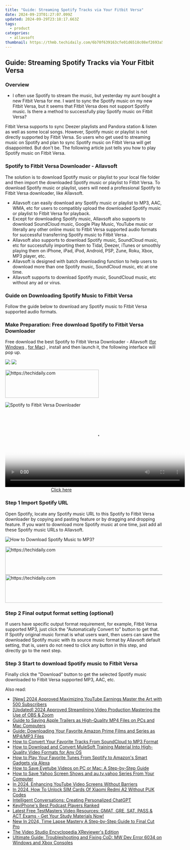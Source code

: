 ```yaml
---
title: "Guide: Streaming Spotify Tracks via Your Fitbit Versa"
date: 2024-09-23T01:27:07.099Z
updated: 2024-09-29T23:18:17.663Z
tags:
  - product
categories:
  - allavsoft
thumbnail: https://thmb.techidaily.com/6b70f639163cfe01d6518c08ef2693a5f686b7373d5c47d7a53f258bef450907.jpg
---
```


## Guide: Streaming Spotify Tracks via Your Fitbit Versa

### Overview

* I often use Spotify to stream the music, but yesterday my aunt bought a new Fitbit Versa for me. I want to sync the Spotify music on my new Fitbit Versa, but it seems that Fitbit Versa does not support Spotify music. Is there a method to successfully play Spotify music on Fitbit Versa?

Fitbit Versa supports to sync Deezer playlists and Pandora station & listen as well as some local songs. However, Spotify music or playlist is not directly supported by Fitbit Versa. So users who get used to streaming music on Spotify and plan to sync Spotify music on Fitbit Versa will get disappointed. But don't be. The following article just tells you how to play Spotify music on Fitbit Versa.

### Spotify to Fitbit Versa Downloader - Allavsoft

The solution is to download Spotify music or playlist to your local file folder and then import the downloaded Spotify music or playlist to Fitbit Versa. To download Spotify music or playlist, users will need a professional Spotify to Fitbit Versa downloader, like Allavsoft.

* Allavsoft can easily download any Spotify music or playlist to MP3, AAC, WMA, etc for users to compatibly upload the downloaded Spotify music or playlist to Fitbit Versa for playback.
* Except for downloading Spotify music, Allavsoft also supports to download SoundCloud music, Google Play Music, YouTube music or literally any other online music to Fitbit Versa supported audio formats for successful transferring Spotify music to Fitbit Versa .
* Allavsoft also supports to download Spotify music, SoundCloud music, etc for successfully importing them to Tidal, Deezer, iTunes or smoothly playing them on iPhone, iPad, iPod, Android, PSP, Zune, Roku, Xbox, MP3 player, etc.
* Allavsoft is designed with batch downloading function to help users to download more than one Spotify music, SoundCloud music, etc at one time.
* Allavsoft supports to download Spotify music, SoundCloud music, etc without any ad or virus.

### Guide on Downloading Spotify Music to Fitbit Versa

Follow the guide below to download any Spotify music to Fitbit Versa supported audio formats.

### Make Preparation: Free download Spotify to Fitbit Versa Downloader

Free download the best Spotify to Fitbit Versa Downloader - Allavsoft ([for Windows](https://tools.techidaily.com/allavsoft/products/) , [for Mac](https://tools.techidaily.com/allavsoft/products/)) , install and then launch it, the following interface will pop up.

[![](https://www.allavsoft.com/how-to/../images/how-to/free-download-win.jpg)](https://tools.techidaily.com/allavsoft/products/) [![](https://www.allavsoft.com/how-to/../images/how-to/free-download-mac.jpg)](https://tools.techidaily.com/allavsoft/products/)

<!-- affiliate ads begin -->
<a href="https://laganoo.pxf.io/c/5597632/1528681/16446" target="_top" id="1528681">
  <img src="//a.impactradius-go.com/display-ad/16446-1528681" border="0" alt="https://techidaily.com" width="300" height="90"/>
</a>
<img height="0" width="0" src="https://laganoo.pxf.io/i/5597632/1528681/16446" style="position:absolute;visibility:hidden;" border="0" />
<!-- affiliate ads end -->

![Spotify to Fitbit Versa Downloader](https://www.allavsoft.com/how-to/../images/allavsoft/screen-shot-600.jpg)

<!-- affiliate ads begin -->
<span id="1983472">
					<video width="576" height="240" style="cursor:pointer"
           poster="//a.impactradius-go.com/display-clicktoplayimage/1983472.png"
           onclick="if(!this.playClicked){this.play();this.setAttribute('controls',true);this.playClicked=true;}">
	   <source src="//a.impactradius-go.com/display-ad/22993-1983472">
	   <img src="//a.impactradius-go.com/display-clicktoplayimage/1983472.png" style="border: none; height: 100%; width: 100%; object-fit: contain">
	</video>
	<div style="width:360px;text-align:center"><a href="javascript:window.open(decodeURIComponent('https%3A%2F%2Fhomestyler.sjv.io%2Fc%2F5597632%2F1983472%2F22993'), '_blank');void(0);">Click here</a></div>
</span>
<img height="0" width="0" src="https://imp.pxf.io/i/5597632/1983472/22993" style="position:absolute;visibility:hidden;" border="0" />
<!-- affiliate ads end -->

### Step 1 Import Spotify URL

Open Spotify, locate any Spotify music URL to this Spotify to Fitbit Versa downloader by copying and pasting feature or by dragging and dropping feature. If you want to download more Spotify music at one time, just add all these Spotify music URLs to Allavsoft.

![How to Download Spotify Music to MP3?](https://www.allavsoft.com/how-to/../images/how-to/download-rtmp-video/download-rtmp-video.jpg)

<!-- affiliate ads begin -->
<a href="https://zebaoaffiliateprogram.pxf.io/c/5597632/2137974/21526" target="_top" id="2137974">
  <img src="//a.impactradius-go.com/display-ad/21526-2137974" border="0" alt="https://techidaily.com" width="728" height="90"/>
</a>
<img height="0" width="0" src="https://zebaoaffiliateprogram.pxf.io/i/5597632/2137974/21526" style="position:absolute;visibility:hidden;" border="0" />
<!-- affiliate ads end -->

<!-- affiliate ads begin -->
<a href="https://appsumo.8odi.net/c/5597632/2082529/7443" target="_top" id="2082529">
  <img src="//a.impactradius-go.com/display-ad/7443-2082529" border="0" alt="https://techidaily.com" width="728" height="90"/>
</a>
<img height="0" width="0" src="https://appsumo.8odi.net/i/5597632/2082529/7443" style="position:absolute;visibility:hidden;" border="0" />
<!-- affiliate ads end -->

### Step 2 Final output format setting (optional)

If users have specific output format requirement, for example, Fitbit Versa supported MP3, just click the "Automatically Convert to" button to get that. If Spotify original music format is what users want, then users can save the downloaded Spotify music with its source music format by Allavsoft default setting, that is, users do not need to click any button in this step, and directly go to the next step.

### Step 3 Start to download Spotify music to Fitbit Versa

Finally click the "Download" button to get the selected Spotify music downloaded to Fitbit Versa supported MP3, AAC, etc.

<ins class="adsbygoogle"
     style="display:block"
     data-ad-format="autorelaxed"
     data-ad-client="ca-pub-7571918770474297"
     data-ad-slot="1223367746"></ins>

<ins class="adsbygoogle"
     style="display:block"
     data-ad-client="ca-pub-7571918770474297"
     data-ad-slot="8358498916"
     data-ad-format="auto"
     data-full-width-responsive="true"></ins>

<span class="atpl-alsoreadstyle">Also read:</span>
<div><ul>
<li><a href="https://youtube-docs.techidaily.com/024-approved-maximizing-youtube-earnings-master-the-art-with-500-subscribers/"><u>[New] 2024 Approved Maximizing YouTube Earnings Master the Art with 500 Subscribers</u></a></li>
<li><a href="https://on-screen-recording.techidaily.com/updated-2024-approved-streamlining-video-production-mastering-the-use-of-obs-and-zoom/"><u>[Updated] 2024 Approved Streamlining Video Production Mastering the Use of OBS & Zoom</u></a></li>
<li><a href="https://discover-deluxe.techidaily.com/guide-to-saving-apple-trailers-as-high-quality-mp4-files-on-pcs-and-mac-computers/"><u>Guide to Saving Apple Trailers as High-Quality MP4 Files on PCs and Mac Computers</u></a></li>
<li><a href="https://discover-deluxe.techidaily.com/guide-downloading-your-favorite-amazon-prime-films-and-series-as-mp4mp3-files/"><u>Guide: Downloading Your Favorite Amazon Prime Films and Series as MP4/MP3 Files</u></a></li>
<li><a href="https://discover-deluxe.techidaily.com/how-to-convert-your-favorite-tracks-from-soundcloud-to-mp3-format/"><u>How to Convert Your Favorite Tracks From SoundCloud to MP3 Format</u></a></li>
<li><a href="https://discover-deluxe.techidaily.com/how-to-download-and-convert-mulesoft-training-material-into-high-quality-video-formats-for-any-os/"><u>How to Download and Convert MuleSoft Training Material Into High-Quality Video Formats for Any OS</u></a></li>
<li><a href="https://discover-deluxe.techidaily.com/how-to-play-your-favorite-tunes-from-spotify-to-amazons-smart-gadgets-via-alexa/"><u>How to Play Your Favorite Tunes From Spotify to Amazon's Smart Gadgets via Alexa</u></a></li>
<li><a href="https://discover-deluxe.techidaily.com/how-to-save-eyetube-videos-on-pc-or-mac-a-step-by-step-guide/"><u>How to Save Eyetube Videos on PC or Mac: A Step-by-Step Guide</u></a></li>
<li><a href="https://discover-deluxe.techidaily.com/how-to-save-yahoo-screen-shows-and-autvyahoo-series-from-your-computer/"><u>How to Save Yahoo Screen Shows and au.tv.yahoo Series From Your Computer</u></a></li>
<li><a href="https://youtube-video-recordings.techidaily.com/in-2024-enhancing-youtube-video-screens-without-barriers/"><u>In 2024, Enhancing YouTube Video Screens Without Barriers</u></a></li>
<li><a href="https://sim-unlock.techidaily.com/in-2024-how-to-unlock-sim-cards-of-xiaomi-redmi-a2-without-puk-codes-by-drfone-android/"><u>In 2024, How To Unlock SIM Cards Of Xiaomi Redmi A2 Without PUK Codes</u></a></li>
<li><a href="https://tech-revival.techidaily.com/intelligent-conversations-creating-personalized-chatgpt/"><u>Intelligent Conversations: Creating Personalized ChatGPT</u></a></li>
<li><a href="https://extra-tips.techidaily.com/keyiphones-best-podcast-players-ranked/"><u>KeyiPhone's Best Podcast Players Ranked</u></a></li>
<li><a href="https://discover-deluxe.techidaily.com/latest-free-testmasters-video-resources-gmat-gre-sat-pass-and-act-exams-get-your-study-materials-now/"><u>Latest Free TestMasters Video Resources: GMAT, GRE, SAT, PASS & ACT Exams - Get Your Study Materials Now!</u></a></li>
<li><a href="https://ai-video-tools.techidaily.com/new-in-2024-time-lapse-mastery-a-step-by-step-guide-to-final-cut-pro/"><u>New In 2024, Time Lapse Mastery A Step-by-Step Guide to Final Cut Pro</u></a></li>
<li><a href="https://extra-lessons.techidaily.com/the-video-studio-encyclopedia-xreviewers-edition/"><u>The Video Studio Encyclopedia XReviewer's Edition</u></a></li>
<li><a href="https://win-able.techidaily.com/ultimate-guide-troubleshooting-and-fixing-cod-mw-dev-error-6034-on-windows-and-xbox-consoles/"><u>Ultimate Guide: Troubleshooting and Fixing CoD: MW Dev Error 6034 on Windows and Xbox Consoles</u></a></li>
</ul></div>

